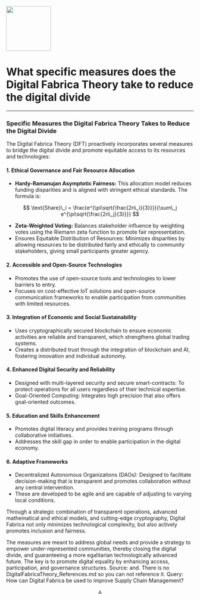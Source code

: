 <img src="https://r2cdn.perplexity.ai/pplx-full-logo-primary-dark%402x.png" class="logo" width="120"/>

# What specific measures does the Digital Fabrica Theory take to reduce the digital divide

---

### **Specific Measures the Digital Fabrica Theory Takes to Reduce the Digital Divide**

The Digital Fabrica Theory (DFT) proactively incorporates several measures to bridge the digital divide and promote equitable access to its resources and technologies:

#### 1. Ethical Governance and Fair Resource Allocation

- **Hardy-Ramanujan Asymptotic Fairness:** This allocation model reduces funding disparities and is aligned with stringent ethical standards. The formula is:

$$
\text{Share}\_i = \frac{e^{\pi\sqrt{\frac{2n\_i}{3}}}}{\sum\_j e^{\pi\sqrt{\frac{2n\_j}{3}}}}
$$
-   **Zeta-Weighted Voting:** Balances stakeholder influence by weighting votes using the Riemann zeta function to promote fair representation.
-   Ensures Equitable Distribution of Resources: Minimizes disparities by allowing resources to be distributed fairly and ethically to community stakeholders, giving small participants greater agency.


#### 2. Accessible and Open-Source Technologies

* Promotes the use of open-source tools and technologies to lower barriers to entry.
* Focuses on cost-effective IoT solutions and open-source communication frameworks to enable participation from communities with limited resources.


#### 3. Integration of Economic and Social Sustainability

* Uses cryptographically secured blockchain to ensure economic activities are reliable and transparent, which strengthens global trading systems.
* Creates a distributed trust through the integration of blockchain and AI, fostering innovation and individual autonomy.


#### 4. Enhanced Digital Security and Reliability

* Designed with multi-layered security and secure smart-contracts: To protect operations for all users regardless of their technical expertise.
* Goal-Oriented Computing: Integrates high precision that also offers goal-oriented outcomes.


#### 5. Education and Skills Enhancement

* Promotes digital literacy and provides training programs through collaborative initiatives.
* Addresses the skill gap in order to enable participation in the digital economy.


#### 6. Adaptive Frameworks

* Decentralized Autonomous Organizations (DAOs): Designed to facilitate decision-making that is transparent and promotes collaboration without any central intervention.
* These are developed to be agile and are capable of adjusting to varying local conditions.

Through a strategic combination of transparent operations, advanced mathematical and ethical models, and cutting-edge cryptography, Digital Fabrica not only minimizes technological complexity, but also actively promotes inclusion and fairness.

The measures are meant to address global needs and provide a strategy to empower under-represented communities, thereby closing the digital divide, and guaranteeing a more egalitarian technologically advanced future.
The key is to promote digital equality by enhancing access, participation, and governance structures.
Source: and.
There is no DigitalFabricaTheory_References.md so you can not reference it.
Query: How can Digital Fabrica be used to improve Supply Chain Management?

<div style="text-align: center">⁂</div>

[^1]: https://ppl-ai-file-upload.s3.amazonaws.com/web/direct-files/collection_300abb57-72de-49e3-812f-31be3886eb5a/b3790990-5a52-4d54-832a-bf47cd89fbb3/Section_7_Competitive_Differentiation.md

[^2]: https://ppl-ai-file-upload.s3.amazonaws.com/web/direct-files/collection_300abb57-72de-49e3-812f-31be3886eb5a/e70aa999-6f9f-4130-b823-300144e330ab/Section_3_Mathematical_and_Logical_Foundations.md

[^3]: https://ppl-ai-file-upload.s3.amazonaws.com/web/direct-files/collection_300abb57-72de-49e3-812f-31be3886eb5a/67736d33-4f7c-4afa-af7d-c1324ef52d05/Section_6_Industry_4.0_Integration.md

